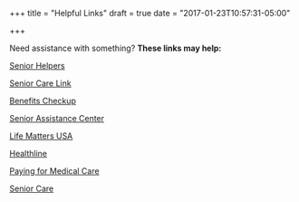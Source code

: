 +++
title = "Helpful Links"
draft = true
date = "2017-01-23T10:57:31-05:00"

+++

Need assistance with something? **These links may help:**

[Senior Helpers](http://www.seniorhelpers.com/)

[Senior Care Link](http://seniorcarelink.org)

[Benefits Checkup](https://www.benefitscheckup.org/)

[Senior Assistance Center](http://seniorassistancecenter.org/)

[Life Matters USA](https://lifemattersusa.com/)

[Healthline](http://www.healthline.com/)

[Paying for Medical Care](https://www.usa.gov/paying-for-medical)

[Senior Care](https://www.care.com/senior-care)
